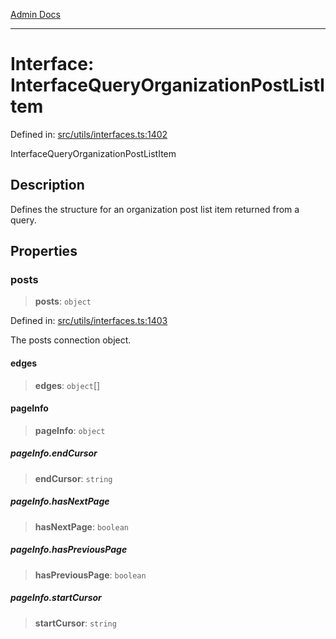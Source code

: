 [Admin Docs](/)

***

# Interface: InterfaceQueryOrganizationPostListItem

Defined in: [src/utils/interfaces.ts:1402](https://github.com/PalisadoesFoundation/talawa-admin/blob/main/src/utils/interfaces.ts#L1402)

InterfaceQueryOrganizationPostListItem

## Description

Defines the structure for an organization post list item returned from a query.

## Properties

### posts

> **posts**: `object`

Defined in: [src/utils/interfaces.ts:1403](https://github.com/PalisadoesFoundation/talawa-admin/blob/main/src/utils/interfaces.ts#L1403)

The posts connection object.

#### edges

> **edges**: `object`[]

#### pageInfo

> **pageInfo**: `object`

##### pageInfo.endCursor

> **endCursor**: `string`

##### pageInfo.hasNextPage

> **hasNextPage**: `boolean`

##### pageInfo.hasPreviousPage

> **hasPreviousPage**: `boolean`

##### pageInfo.startCursor

> **startCursor**: `string`
